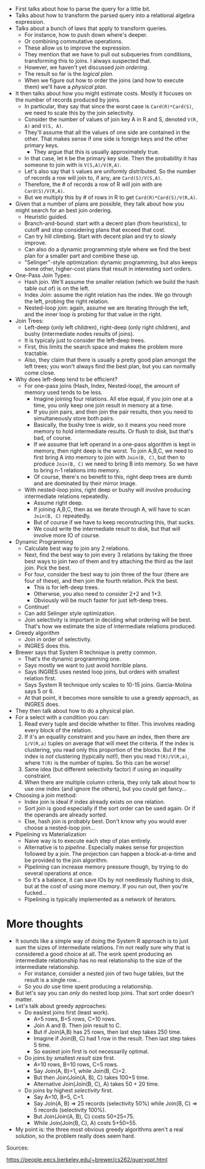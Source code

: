 * First talks about how to parse the query for a little bit.
* Talks about how to transform the parsed query into a relational
  algebra expression.
* Talks about a bunch of laws that apply to transform queries.
    * For instance, how to push down where's deeper.
    * Or combining commutative operations.
    * These allow us to improve the expression.
    * They mention that we have to pull out subqueries from
      conditions, transforming this to joins. I always suspected that.
    * However, we haven't yet discussed *join ordering*.
    * The result so far is the *logical plan*.
    * When we figure out how to order the joins (and how to execute
      them) we'll have a *physical plan*.
* It then talks about how you might estimate costs. Mostly it focuses
  on the number of records produced by joins.
    * In particular, they say that since the worst case is
      `Card(R)*Card(S)`, we need to scale this by the join
      selectivity.
    * Consider the number of values of join key A in R and S, denoted
      `V(R, A)` and `V(S, A)`.
    * They'll assume that all the values of one side are contained in
      the other. That makes sense if one side is foreign keys and the
      other primary keys.
        * They argue that this is usually approximately true.
    * In that case, let `R` be the primary key side. Then the
      probability it has someone to join with is `V(S,A)/V(R,A)`.
    * Let's also say that `S` values are uniformly distributed. So the
      number of records a row will join to, if any, are
      `Card(S)/V(S,A)`.
    * Therefore, the # of records a row of R will join with are
      `Card(S)/V(R,A)`.
    * But we multiply this by # of rows in R to get
      `Card(R)*Card(S)/V(R,A)`.
* Given that a number of plans are possible, they talk about how you
  might search for an best join ordering.
    * Heuristic guided.
    * Branch-and-bound: start with a decent plan (from heuristics), to
      cutoff and stop considering plans that exceed that cost.
    * Can try hill climbing. Start with decent plan and try to slowly
      improve.
    * Can also do a dynamic programming style where we find the best
      plan for a smaller part and combine these up.
    * "Selinger"-style optimization: dynamic programming, but also
      keeps some other, higher-cost plans that result in interesting
      sort orders.
* One-Pass Join Types:
    * Hash join. We'll assume the smaller relation (which we build the
      hash table out of) is on the left.
    * Index Join: assume the right relation has the index. We go
      through the left, probing the right relation.
    * Nested-loop join: again, assume we are iterating through the
      left, and the inner loop is probing for that value in the right.
* Join Trees:
    * Left-deep (only left children), right-deep (only right
      children), and bushy (intermediate nodes results of joins).
    * It is typicaly just to consider the left-deep trees.
    * First, this limits the search space and makes the problem more
      tractable.
    * Also, they claim that there is usually a pretty good plan
      amongst the left trees; you won't always find the best plan, but
      you can normally come close.
* Why does left-deep tend to be efficient?
    * For one-pass joins (Hash, Index, Nested-loop), the amount of
      memory used tends to be less.
        * Imagine joining four relations. All else equal, if you join
          one at a time, you only keep one join result in memory at a
          time.
        * If you join pairs, and then join the pair results, then you
          need to simultaneously store both pairs.
        * Basically, the bushy tree is *wide*, so it means you need
          more memory to hold intermediate results. Or flush to disk,
          but that's bad, of course.
        * If we assume that left operand in a one-pass algorithm is
          kept in memory, then right deep is the worst. To join A,B,C,
          we need to first bring A into memory to join with `Join(B,
          C)`, but then to produce `Join(B, C)` we need to bring B
          into memory. So we have to bring n-1 relations into memory.
        * Of course, there's no benefit to this, right deep trees are
          dumb and are dominated by their mirror image.
    * With nested-loop joins, right deep or bushy will involve
      producing intermediate relations repeatedly.
        * Assume right deep.
        * If joining A,B,C, then as we iterate through A, will have to
          scan `Join(B, C)` repeatedly.
        * But of course if we have to keep reconstructing this, that
          sucks.
        * We could write the intermediate result to disk, but that
          will involve more IO of course.
* Dynamic Programming
    * Calculate best way to join any 2 relations.
    * Next, find the best way to join every 3 relations by taking the
      three best ways to join two of them and try attaching the third
      as the last join. Pick the best.
    * For four, consider the best way to join three of the four (there
      are four of these), and then join the fourth relation. Pick the
      best.
        * This is for left-deep trees.
        * Otherwise, you also need to consider 2+2 and 1+3.
        * Obviously will be much faster for just left-deep trees.
    * Continue!
    * Can add Selinger style optimization.
    * Join selectivity is important in deciding what ordering will be
      best. That's how we estimate the size of intermediate relations
      produced.
* Greedy algorithm
    * Join in order of selectivity.
    * INGRES does this.
* Brewer says that System R technique is pretty common.
    * That's the dynamic programming one.
    * Says mostly we want to just avoid horrible plans.
    * Says INGRES uses nested loop joins, but orders with smallest
      relation first.
    * Says System R technique only scales to 10-15
      joins. Garcia-Molina says 5 or 6.
    * At that point, it becomes more sensible to use a greedy
      approach, as INGRES does.
* They then talk about how to do a physical plan.
* For a select with a condition you can:
    1. Read every tuple and decide whether to filter. This involves
       reading every block of the relation.
    2. If it's an equality constraint and you have an index, then
       there are `1/V(R,a)` tuples on average that will meet the
       criteria. If the index is clustering, you read only this
       proportion of the blocks. But if the index is *not* clustering
       (typically not!), then you read `T(R)/V(R,a)`, where `T(R)` is
       the number of tuples. So this can be worse!
    3. Same idea (but different selectivity factor) if using an
       inquality constraint.
    4. When there are multiple column criteria, they only talk about
       how to use one index (and ignore the others), but you could get
       fancy...
* Choosing a join method:
    * Index join is ideal if index already exists on one relation.
    * Sort join is good especially if the sort order can be used
      again. Or if the operands are already sorted.
    * Else, hash join is probably best. Don't know why you would ever
      choose a nested-loop join...
* Pipelining vs Materialization
    * Naive way is to execute each step of plan entirely.
    * Alternative is to *pipeline*. Especially makes sense for
      projection followed by a join. The projection can happen a
      block-at-a-time and be provided to the join algorithm.
    * Pipelining can increase memory pressure though, by trying to do
      several operations at once.
    * So it's a balance, it can save IOs by not needlessly flushing to
      disk, but at the cost of using more memory. If you run out, then
      you're fucked...
    * Pipelining is typically implemented as a network of iterators.

# More thoughts

* It sounds like a simple way of doing the System R approach is to
  just sum the sizes of intermediate relations. I'm not really sure
  why that is considered a good choice at all. The work spent
  producing an intermediate relationship has no real relationship to
  the size of the intermediate relationship.
    * For instance, consider a nested join of two huge tables, but the
      result is a single row...
    * So you *do* use time spent producing a relationship.
* But let's say you can *only* do nested loop joins. That sort order
  doesn't matter.
* Let's talk about greedy approaches:
    * Do easiest joins first (least work).
        * A=5 rows, B=5 rows, C=10 rows.
        * Join A and B. Then join result to C.
        * But if Join(A,B) has 25 rows, then last step takes 250 time.
        * Imagine if Join(B, C) had 1 row in the result. Then last step
          takes 5 time.
        * So easiest join first is not necessarily optimal.
    * Do joins by smallest *result* size first.
        * A=10 rows, B=10 rows, C=5 rows.
        * Say Join(A, B)=1, while Join(B, C)=2.
        * But then Join(Join(A, B), C) takes 100+5 time.
        * Alternative Join(Join(B, C), A) takes 50 + 20 time.
    * Do joins by highest *selectivity* first.
        * Say A=10, B=5, C=1.
        * Say Join(A, B) => 25 records (selectivity 50%) while Join(B,
          C) => 5 records (selectivity 100%).
        * But Join(Join(A, B), C) costs 50+25=75.
        * While Join(Join(B, C), A) costs 5+50=55.
* My point is: the three most obvious greedy algorithms aren't a real
  solution, so the problem really does seem hard.

Sources:

https://people.eecs.berkeley.edu/~brewer/cs262/queryopt.html
